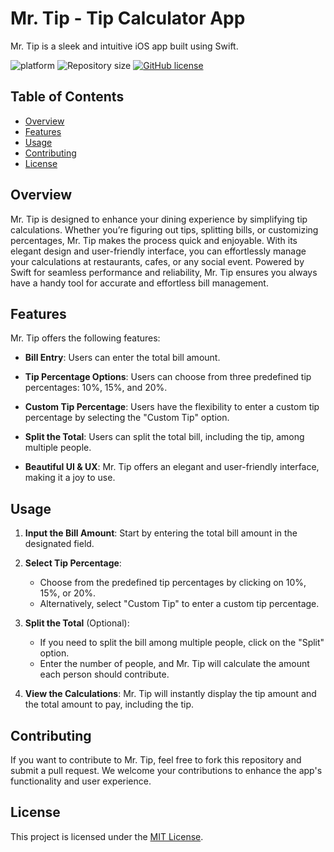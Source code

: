 # Mr. Tip - Tip Calculator App
Mr. Tip is a sleek and intuitive iOS app built using Swift.

![platform](https://img.shields.io/badge/platform-iOS-orange)
![Repository size](https://img.shields.io/github/repo-size/csprasad/Mr-Tip)
[![GitHub license](https://img.shields.io/badge/License-MIT-orange.svg)](LICENSE)

## Table of Contents
- [Overview](#overview)
- [Features](#features)
- [Usage](#usage)
- [Contributing](#contributing)
- [License](#license)

## Overview

Mr. Tip is designed to enhance your dining experience by simplifying tip calculations. Whether you’re figuring out tips, splitting bills, or customizing percentages, Mr. Tip makes the process quick and enjoyable. With its elegant design and user-friendly interface, you can effortlessly manage your calculations at restaurants, cafes, or any social event. Powered by Swift for seamless performance and reliability, Mr. Tip ensures you always have a handy tool for accurate and effortless bill management.

## Features

Mr. Tip offers the following features:

- **Bill Entry**: Users can enter the total bill amount.

- **Tip Percentage Options**: Users can choose from three predefined tip percentages: 10%, 15%, and 20%.

- **Custom Tip Percentage**: Users have the flexibility to enter a custom tip percentage by selecting the "Custom Tip" option.

- **Split the Total**: Users can split the total bill, including the tip, among multiple people.

- **Beautiful UI & UX**: Mr. Tip offers an elegant and user-friendly interface, making it a joy to use.


## Usage

1. **Input the Bill Amount**: Start by entering the total bill amount in the designated field.

2. **Select Tip Percentage**:
   - Choose from the predefined tip percentages by clicking on 10%, 15%, or 20%.
   - Alternatively, select "Custom Tip" to enter a custom tip percentage.

3. **Split the Total** (Optional):
   - If you need to split the bill among multiple people, click on the "Split" option.
   - Enter the number of people, and Mr. Tip will calculate the amount each person should contribute.

4. **View the Calculations**: Mr. Tip will instantly display the tip amount and the total amount to pay, including the tip.

## Contributing

If you want to contribute to Mr. Tip, feel free to fork this repository and submit a pull request. We welcome your contributions to enhance the app's functionality and user experience.

## License

This project is licensed under the [MIT License](LICENSE.md).
